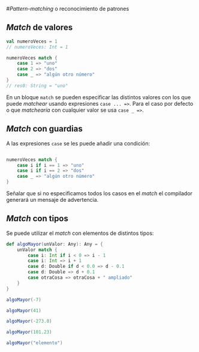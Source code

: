 #*Pattern-matching* o reconocimiento de patrones

## *Match* de valores

```scala mdoc
val numeroVeces = 1
// numeroVeces: Int = 1

numeroVeces match {
    case 1 => "uno"
    case 2 => "dos"
    case _ => "algún otro número"
}
// res0: String = "uno"
```

En un bloque `match` se pueden especificar las distintos valores con los que puede *matchear* usando expresiones `case ... =>`. Para el caso por defecto o que *matchearía* con cualquier valor se usa `case _ =>`.

## *Match* con guardias

A las expresiones `case` se les puede añadir una condición:
```scala mdoc

numeroVeces match {
    case i if i == 1 => "uno"
    case i if i == 2 => "dos"
    case _ => "algún otro número"
}
```

Señalar que si no especificamos todos los casos en el *match* el compilador generará un mensaje de advertencia.

## *Match* con tipos

Se puede utilizar el *match* con elementos de distintos tipos:
```scala mdoc
def algoMayor(unValor: Any): Any = {
    unValor match {
        case i: Int if i < 0 => i - 1
        case i: Int => i + 1
        case d: Double if d < 0.0 => d - 0.1
        case d: Double => d + 0.1
        case otraCosa => otraCosa + " ampliado"
    }
}

algoMayor(-7)

algoMayor(41)

algoMayor(-273.0)

algoMayor(101.23)

algoMayor("elemento")
```